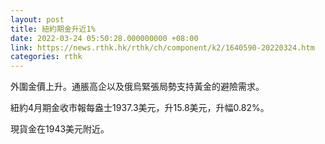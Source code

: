 ```yaml
---
layout: post
title: 紐約期金升近1%
date: 2022-03-24 05:50:28.000000000 +08:00
link: https://news.rthk.hk/rthk/ch/component/k2/1640590-20220324.htm
categories: rthk
---
```


外圍金價上升。通脹高企以及俄烏緊張局勢支持黃金的避險需求。

紐約4月期金收市報每盎士1937.3美元，升15.8美元，升幅0.82%。

現貨金在1943美元附近。
